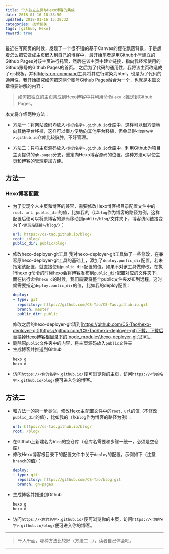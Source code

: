 ```yaml
---
title: 个人独立主页与Hexo博客的集成
date: 2018-01-16 18:38:50
updated: 2018-01-16 15:38:32
categories: 技术相关
tags: [github, Hexo]
reward: true
---
```

最近在写网页的时候，发现了一个很不错的基于Canvas的樱花飘落背景，于是想着怎么把它做成主页嵌入到自己的博客中，最开始笔者是用Github小号建立的Github Pages对该主页进行托管，然后在该主页中建立链接，指向我经常使用的Github账号的Github Pages的首页。
之后为了代码的通用性，我将该主页改造成了ejs模板，并利用[ejs-on-command](https://github.com/shennan/ejs-on-command)工具将其进行渲染为html，也是为了代码的通用性，我开始研究如何把这两个账号Github Pages融合为一个，也就是本篇文章将要讲解的内容：
>如何把独立的主页集成到Hexo博客中并利用命令`Hexo d`推送到Github Pages。

本文将介绍两种方法：

- 方法一：将网站源码均放入`<你的名字>.github.io`仓库中，这样可以很方便地向其他平台移植，这样可以很方便地向其他平台移植，但会显得`<你的名字>.github.io`仓库比较臃肿，不好管理。

- 方法二：只将主页源码放入`<你的名字>.github.io`仓库中，利用Github为项目主页提供的`gh-pages`分支，重定向Hexo博客源码的位置，这种方法可以使主页和博客的管理更加方便。

<!-- more -->

## 方法一

### Hexo博客配置

- 为了实现个人主页和博客的兼容，需要修改Hexo博客根目录配置文件中的`root、url、public_dir`的值，比如我的（以`blog`作为博客的路径为例，这样配置后便可以将原博客的源码移动到`public/blog/`文件夹下，博客访问链接变为了`<原网站链接>/blog/`）：
    ```yml
    url: https://cs-tao.github.io/blog/
    root: /blog/
    public_dir: public/blog/
    ```
- 修改hexo-deployer-git工具
    我对hexo-deployer-git工具做了一些修改，在兼容原hexo-deployer-git工具的基础上，添加了`deploy.punlic_dir`配置，若未指定该配置，就直接使用`public_dir`配置的值。如果不对该工具做修改，在执行hexo g命令的时候hexo会将博客发布到`public_dir`配置对应的文件夹下，而在执行命令`hexo d`的时候，我们需要将整个public文件夹发布到远程，这时候需要指定`deploy.punlic_dir`的值，比如我的deploy配置：
    ```yml
    deploy:
    - type: git
      repository: https://github.com/CS-Tao/CS-Tao.github.io.git
      branch: master
      public_dir: public
    ```
    修改之后的hexo-deployer-git请到[https://github.com/CS-Tao/hexo-deployer-git](https://github.com/CS-Tao/hexo-deployer-git)下载，下载后替换掉Hexo博客根目录下的`node_modules\hexo-deployer-git`即可。
- 删除原`public`文件夹中的内容，将主页源码放入`public`文件夹
- 生成博客并推送到Github
    ```bash
    hexo g
    hexo d
    ```
- 访问`https://<你的名字>.github.io/`便可浏览你的主页，访问`https://<你的名字>.github.io/blog/`便可进入你的博客。

## 方法二

- 和方法一的第一步类似，修改Hexo主配置文件中的`root、url`的值（不修改`public_dir`的值），比如我的（以`blog`作为博客的路径为例）：
    ```yml
    url: https://cs-tao.github.io/blog/
    root: /blog/
    ```
- 在Github上新建名为`blog`的空仓库（仓库名需要和步骤一统一，必须是空仓库）
- 修改Hexo博客根目录下的配置文件中关于`deploy`的配置，示例如下（注意`branch`的值）：
    ```yml
    deploy:
    - type: git
      repository: https://github.com/CS-Tao/blog.git
      branch: gh-pages
    ```
- 生成博客并推送到Github
    ```bash
    hexo g
    hexo d
    ```
- 访问`https://<你的名字>.github.io/`便可浏览你的主页，访问`https://<你的名字>.github.io/blog/`便可进入你的博客。

---
>千人千面，哪种方法比较好（方法二...），读者自己体会吧。

---